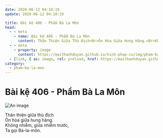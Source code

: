 ```yaml
---
date: 2020-06-12 04:10:19
update: 2020-06-12 04:10:19

title: Bài kệ 406 - Phẩm Bà La Môn
head:
  - - meta
    - name: Bài kệ 406 - Phẩm Bà La Môn
      content: Thân Thiện Giữa Thù Địch<Br>Ôn Hòa Giữa Hung Hăng.<Br>Không Nhiễm, Giữa Nhiễm Trước,<Br>Ta Gọi Bà-La-Môn.<Br>
  - - meta
    - property: image
      content: https://maithanhduyan.github.io/kinh-phap-cu/img/pham-ba-la-mon/pham-ba-la-mon-406.jpg
  - [link, { as: image, rel: preload, href: https://maithanhduyan.github.io/kinh-phap-cu/img/pham-ba-la-mon/pham-ba-la-mon-406.jpg }]
category:
  - pham-ba-la-mon
---
```


# Bài kệ 406 - Phẩm Bà La Môn

![An image](/img/pham-ba-la-mon/pham-ba-la-mon-406.jpg)

Thân thiện giữa thù địch<br>Ôn hòa giữa hung hăng.<br>Không nhiễm, giữa nhiễm trước,<br>Ta gọi Bà-la-môn.<br>

